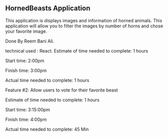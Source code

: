 
 ## HornedBeasts Application

 This application is displays images and information of horned animals. This application will allow you to filter the images by number of horns and chose your favorite image.

 Done By Reem Bani Ali.

technical used : React.
Estimate of time needed to complete: 1 hours

Start time: 2:00pm

Finish time: 3:00pm

Actual time needed to complete: 1 hours



Feature #2: Allow users to vote for their favorite beast

Estimate of time needed to complete: 1 hours

Start time: 3:15:00pm

Finish time: 4:00pm

Actual time needed to complete: 45 Min